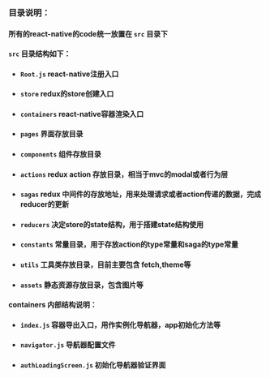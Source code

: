 ### 目录说明：

#### 所有的react-native的code统一放置在 `src` 目录下

#### `src` 目录结构如下：

* #### `Root.js`  react-native注册入口
* #### `store`  redux的store创建入口
* #### `containers`  react-native容器渲染入口
* #### `pages`  界面存放目录
* #### `components`  组件存放目录
* #### `actions`  redux action 存放目录，相当于mvc的modal或者行为层
* #### `sagas`  redux 中间件的存放地址，用来处理请求或者action传递的数据，完成reducer的更新
* #### `reducers`  决定store的state结构，用于搭建state结构使用
* #### `constants`  常量目录，用于存放action的type常量和saga的type常量
* #### `utils`  工具类存放目录，目前主要包含 fetch,theme等
* #### `assets`  静态资源存放目录，包含图片等

#### containers 内部结构说明：

* #### `index.js`  容器导出入口，用作实例化导航器，app初始化方法等
* #### `navigator.js`  导航器配置文件
* #### `authLoadingScreen.js`  初始化导航器验证界面



